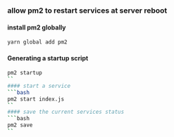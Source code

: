 ### allow pm2 to restart services at server reboot

#### install pm2 globally
```bash
yarn global add pm2
```
#### Generating a startup script 
```bash
pm2 startup
``
#### start a service
```bash
pm2 start index.js
``
#### save the current services status
```bash
pm2 save
``